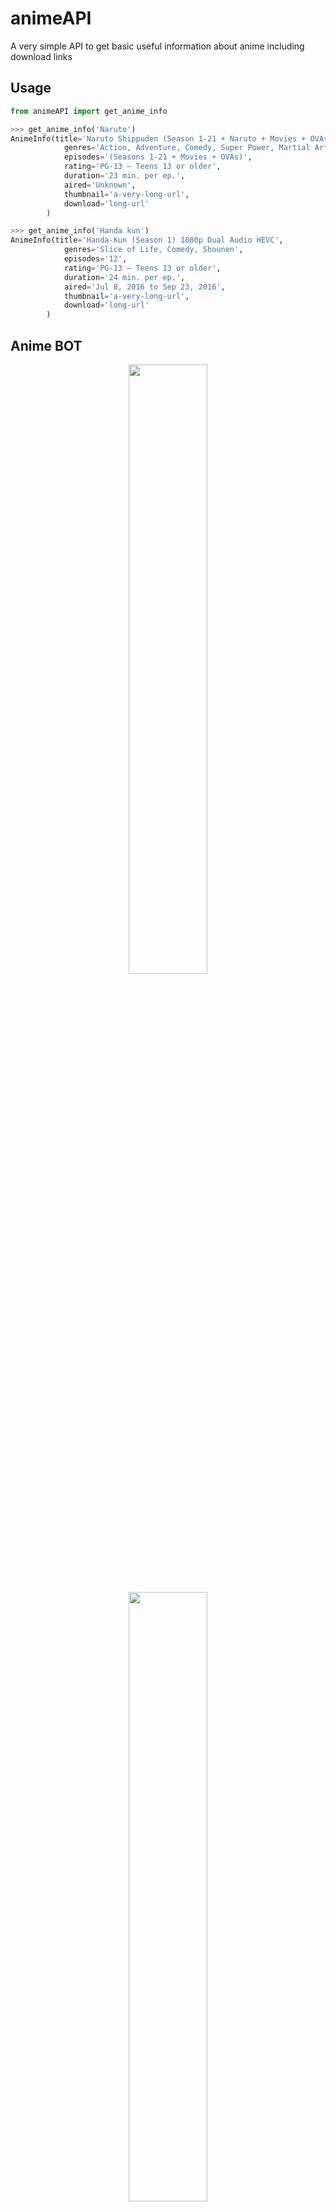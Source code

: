 # animeAPI

A very simple API to get basic useful information about anime including download links


## Usage

```python
from animeAPI import get_anime_info

>>> get_anime_info('Naruto') 
AnimeInfo(title='Naruto Shippuden (Season 1-21 + Naruto + Movies + OVAs) 1080p Dual Audio HEVC', 
            genres='Action, Adventure, Comedy, Super Power, Martial Arts, Shounen', 
            episodes='(Seasons 1-21 + Movies + OVAs)', 
            rating='PG-13 – Teens 13 or older', 
            duration='23 min. per ep.', 
            aired='Unknown', 
            thumbnail='a-very-long-url', 
            download='long-url'
        )

>>> get_anime_info('Handa kun') 
AnimeInfo(title='Handa-Kun (Season 1) 1080p Dual Audio HEVC', 
            genres='Slice of Life, Comedy, Shounen', 
            episodes='12', 
            rating='PG-13 – Teens 13 or older', 
            duration='24 min. per ep.', 
            aired='Jul 8, 2016 to Sep 23, 2016', 
            thumbnail='a-very-long-url', 
            download='long-url'
        )
```

## Anime BOT

<p align='center'>
    <img src='media/ss_naruto.jpg' width=50%>
<p>
<p align='center'>
    <img src='media/ss_naruto.jpg' width=50%>
<p>